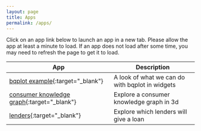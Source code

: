 ```yaml
---
layout: page
title: Apps
permalink: /apps/
---
```


Click on an app link below to launch an app in a new tab.  Please allow the app at least a minute to load.  If an app does not load after some time, you may need to refresh the page to get it to load.

| App | Description |
|-------|--------|
| [bqplot example](http://apps.scottlittle.org/voila/render/bqplot.ipynb){:target="_blank"} | A look of what we can do with bqplot in widgets |
| [consumer knowledge graph](http://apps.scottlittle.org/voila/render/consumer%20knowledge%20graph.ipynb){:target="_blank"} | Explore a consumer knowledge graph in 3d |
| [lenders](http://apps.scottlittle.org/voila/render/lenders/lenders.ipynb){:target="_blank"} | Explore which lenders will give a loan |
